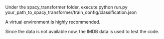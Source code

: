 Under the spacy_transformer folder, execute python run.py your_path_to_spacy_transformer/train_config/classification.json

A virtual environment is highly recommended. 

Since the data is not available now, the IMDB data is used to test the code.
